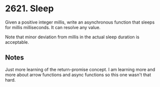 # 2621. Sleep

Given a positive integer millis, write an asynchronous function that sleeps for millis milliseconds. It can resolve any value.

Note that minor deviation from millis in the actual sleep duration is acceptable.

## Notes

Just more learning of the return-promise concept. I am learning more and more about arrow functions and async functions so this one wasn't that hard.